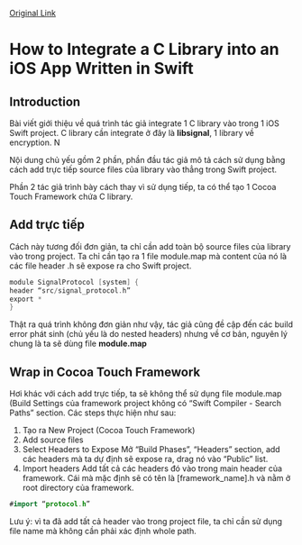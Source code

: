 [Original Link](https://medium.com/@distillerytech/how-to-integrate-a-c-library-into-an-ios-app-written-in-swift-ef92c0e0d42b)

# How to Integrate a C Library into an iOS App Written in Swift
## Introduction
Bài viết giới thiệu về quá trình tác giả integrate 1 C library vào trong 1 iOS Swift project. C library cần integrate ở đây là __libsignal__, 1 library về encryption. N

Nội dung chủ yếu gồm 2 phần, phần đầu tác giả mô tả cách sử dụng bằng cách add trực tiếp source files của library vào thẳng trong Swift project. 

Phần 2 tác giả trình bày cách thay vì sử dụng tiếp, ta có thể tạo 1 Cocoa Touch Framework chứa C library.

## Add trực tiếp
Cách này tương đối đơn giản, ta chỉ cần add toàn bộ source files của library vào trong project. Ta chỉ cần tạo ra 1 file module.map mà content của nó là các file header .h sẽ expose ra cho Swift project.
```swift
module SignalProtocol [system] {
header “src/signal_protocol.h”
export *
}
```
Thật ra quá trình không đơn giản như vậy, tác giả cũng đề cập đến các build error phát sinh (chủ yếu là do nested headers) nhưng về cơ bản, nguyên lý chung là ta sẽ dùng file __module.map__

## Wrap in Cocoa Touch Framework
Hơi khác với cách add trực tiếp, ta sẽ không thể sử dụng file module.map (Build Settings của framework project không có “Swift Compiler - Search Paths” section.
Các steps thực hiện như sau:
1. Tạo ra New Project (Cocoa Touch Framework)
2. Add source files
3. Select Headers to Expose
Mở “Build Phases”, “Headers” section, add các headers mà ta dự định sẽ expose ra, drag nó vào “Public” list.
4. Import headers
Add tất cả các headers đó vào trong main header của framework. Cái mà mặc định sẽ có tên là [framework_name].h và nằm ở root directory của framework.

```swift
#import “protocol.h”
```
Lưu ý: vì ta đã add tất cả header vào trong project file, ta chỉ cần sử dụng file name mà không cần phải xác định whole path.